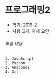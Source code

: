 # 프로그래밍2
* 학기: 2019-2
* 사용 교재: 자체 교안

###### 학습 내용
```
1. JavaScript
2. Python
3. Anaconda
4. Git
```
